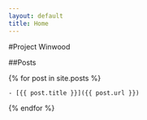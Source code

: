 ```yaml
---
layout: default
title: Home
---
```



#Project Winwood

##Posts

{% for post in site.posts %}

    - [{{ post.title }}]({{ post.url }})

{% endfor %}

